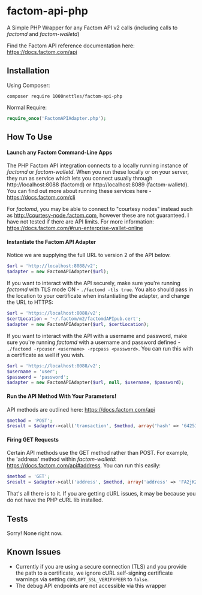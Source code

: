 factom-api-php
===============

A Simple PHP Wrapper for any Factom API v2 calls (including calls to *factomd* and *factom-walletd*)

Find the Factom API reference documentation here: https://docs.factom.com/api

Installation
------------

Using Composer:

`composer require 1000nettles/factom-api-php`

Normal Require:

```php
require_once('FactomAPIAdapter.php');
```

How To Use
----------

#### Launch any Factom Command-Line Apps ####

The PHP Factom API integration connects to a locally running instance of *factomd* or *factom-walletd*. When you run these locally or on your server, they run as service which lets you connect usually through http://localhost:8088 (factomd) or http://localhost:8089 (factom-walletd). You can find out more about running these services here - https://docs.factom.com/cli

For *factomd*, you may be able to connect to "courtesy nodes" instead such as http://courtesy-node.factom.com, however these are not guaranteed. I have not tested if there are API limits. For more information: https://docs.factom.com/#run-enterprise-wallet-online 

#### Instantiate the Factom API Adapter ####

Notice we are supplying the full URL to version 2 of the API below.

```php
$url = 'http://localhost:8088/v2';
$adapter = new FactomAPIAdapter($url);
```

If you want to interact with the API securely, make sure you're running *factomd* with TLS mode ON - `./factomd -tls true`. You also should pass in the location to your certificate when instantiating the adapter, and change the URL to HTTPS:

```php
$url = 'https://localhost:8088/v2';
$certLocation = '~/.factom/m2/factomdAPIpub.cert';
$adapter = new FactomAPIAdapter($url, $certLocation);
```

If you want to interact with the API with a username and password, make sure you're running *factomd* with a username and password defined - `./factomd -rpcuser <username> -rpcpass <password>`. You can run this with a certificate as well if you wish.

```php
$url = 'https://localhost:8088/v2';
$username = 'user';
$password = 'password';
$adapter = new FactomAPIAdapter($url, null, $username, $password);
```

#### Run the API Method With Your Parameters! ####

API methods are outlined here: https://docs.factom.com/api

```php
$method = 'POST';
$result = $adapter->call('transaction', $method, array('hash' => '64251aa63e011f803c883acf2342d784b405afa59e24d9c5506c84f6c91bf18b'));
```

#### Firing GET Requests ####

Certain API methods use the GET method rather than POST.  For example, the 'address' method within *factom-walletd*: https://docs.factom.com/api#address. You can run this easily:

```php
$method = 'GET';
$result = $adapter->call('address', $method, array('address' => 'FA2jK2HcLnRdS94dEcU27rF3meoJfpUcZPSinpb7AwQvPRY6RL1Q'));
```

That's all there is to it. If you are getting cURL issues, it may be because you do not have the PHP cURL lib installed.

Tests
----------

Sorry! None right now.

Known Issues
----------

- Currently if you are using a secure connection (TLS) and you provide the path to a certificate, we ignore cURL self-signing certificate warnings via setting `CURLOPT_SSL_VERIFYPEER` to `false`.
- The debug API endpoints are not accessible via this wrapper
